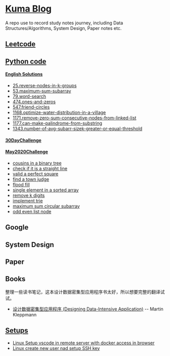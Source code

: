 # [Kuma Blog](https://snowan.gitbook.io/kuma-blog/)

A repo use to record study notes journey, including Data Structures/Algorithms, System Design, Paper notes etc.

## [Leetcode](https://snowan.gitbook.io/study-notes/leetcode)

## [Python code](https://snowan.gitbook.io/study-notes/Leetcode/python)

#### [English Solutions](https://snowan.gitbook.io/study-notes/leetcode/english-solution)
- [25.reverse-nodes-in-k-groups](https://snowan.gitbook.io/study-notes/leetcode/english-solution/25.reverse-nodes-in-k-groups-en)
- [53.maximum-sum-subarray](https://snowan.gitbook.io/study-notes/leetcode/english-solution/53.maximum-sum-subarray-en)
- [79.word-search](https://snowan.gitbook.io/study-notes/leetcode/english-solution/79.word-search-en)
- [474.ones-and-zeros](https://snowan.gitbook.io/study-notes/leetcode/english-solution/474.ones-and-zeros-en)
- [547.friend-circles](https://snowan.gitbook.io/study-notes/leetcode/english-solution/547.friend-circles-en)
- [1168.optimize-water-distribution-in-a-village](https://snowan.gitbook.io/study-notes/leetcode/english-solution/1168.optimize-water-distribution-in-a-village-en)
- [1171.remove-zero-sum-consecutive-nodes-from-linked-list](https://snowan.gitbook.io/study-notes/leetcode/english-solution/1171.remove-zero-sum-consecutive-nodes-from-linked-list-en)
- [1177.can-make-palindrome-from-substring](https://snowan.gitbook.io/study-notes/leetcode/english-solution/1177.can-make-palindrome-from-substring-en)
- [1343.number-of-avg-subarr-sizek-greater-or-equal-threshold](https://snowan.gitbook.io/study-notes/leetcode/english-solution/1343.number-of-avg-subarr-sizek-greater-or-equal-threshold)

#### [30DayChallenge](https://snowan.gitbook.io/study-notes/leetcode/30daychallenge)

#### [May2020Challenge](https://snowan.gitbook.io/study-notes/leetcode/may2020challenge)
- [cousins in a binary tree](https://snowan.gitbook.io/study-notes/leetcode/may2020challenge/cousins-in-binary-tree)
- [check if it is a straight line](https://snowan.gitbook.io/study-notes/leetcode/may2020challenge/check-if-straight-line)
- [valid a perfect square](https://snowan.gitbook.io/study-notes/leetcode/may2020challenge/valid-perfect-square)
- [find a town judge](https://snowan.gitbook.io/study-notes/leetcode/may2020challenge/find-town-judge)
- [flood fill](https://snowan.gitbook.io/study-notes/leetcode/may2020challenge/flood-fill)
- [single element in a sorted array](https://snowan.gitbook.io/study-notes/leetcode/may2020challenge/single-element-in-sorted-array)
- [remove k digits](https://snowan.gitbook.io/study-notes/leetcode/may2020challenge/remove-k-digits)
- [implement trie](https://snowan.gitbook.io/study-notes/leetcode/may2020challenge/implement-trie)
- [maximum sum circular subarray](https://snowan.gitbook.io/study-notes/leetcode/may2020challenge/maximum-sum-circular-subarray)
- [odd even list node]()

## Google

## System Design

## Paper 


## Books
整理一些读书笔记，这本设计数据密集型应用程序书太好，所以想要完整的翻译试试。
- [设计数据密集型应用程序 (Designing Data-Intensive Application)](https://snowan.gitbook.io/study-notes/books/designing-data-intensive-applications) -- Martin Kleppmann

## [Setups](https://snowan.gitbook.io/study-notes/setup)
- [Linux Setup vscode in remote server with docker access in browser](https://github.com/snowan/study-notes/blob/master/Setup/linux-vscode-server-docker-setup.md)
- [Linux create new user nad setup SSH key](https://snowan.gitbook.io/study-notes/setup/create-new-user-with-password-and-setup-ssh-key-remote-login)
